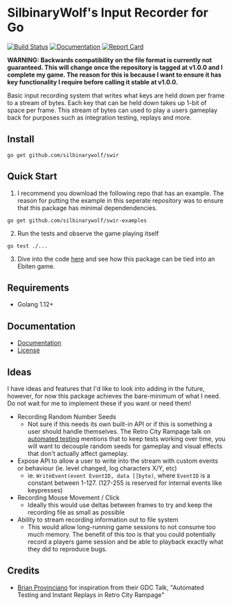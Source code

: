 # SilbinaryWolf's Input Recorder for Go

[![Build Status](https://travis-ci.com/silbinarywolf/swir.svg?branch=master)](https://travis-ci.com/silbinarywolf/swir)
[![Documentation](https://godoc.org/github.com/silbinarywolf/swir?status.svg)](https://godoc.org/github.com/silbinarywolf/swir)
[![Report Card](https://goreportcard.com/badge/github.com/silbinarywolf/swir)](https://goreportcard.com/report/github.com/silbinarywolf/swir)

**WARNING: Backwards compatibility on the file format is currently not guaranteed. This will change once the repository is tagged at v1.0.0 and I complete my game. The reason for this is because I want to ensure it has key functionality I require before calling it stable at v1.0.0.**

Basic input recording system that writes what keys are held down per frame to a stream of bytes. Each key that can be held down takes up 1-bit of space per frame. This stream of bytes can used to play a users gameplay back for purposes such as integration testing, replays and more.

## Install

```
go get github.com/silbinarywolf/swir
```

## Quick Start

1) I recommend you download the following repo that has an example. The reason for putting the example in this seperate repository was to ensure that this package has minimal dependendencies.
```
go get github.com/silbinarywolf/swir-examples
```

2) Run the tests and observe the game playing itself
```
go test ./...
```

3) Dive into the code [here](https://github.com/silbinarywolf/swir-examples) and see how this package can be tied into an Ebiten game.

## Requirements

* Golang 1.12+

## Documentation

* [Documentation](https://godoc.org/github.com/silbinarywolf/swir)
* [License](LICENSE.md)

## Ideas
I have ideas and features that I'd like to look into adding in the future, however, for now this package achieves the bare-minimum of what I need. Do not wait for me to implement these if you want or need them!

- Recording Random Number Seeds
	- Not sure if this needs its own built-in API or if this is something a user should handle themselves. The Retro City Rampage talk on [automated testing](https://www.youtube.com/watch?v=W20t1zCZv8M) mentions that to keep tests working over time, you will want to decouple random seeds for gameplay and visual effects that don't actually affect gameplay. 
- Expose API to allow a user to write into the stream with custom events or behaviour (ie. level changed, log characters X/Y, etc)
	- ie. `WriteEvent(event EventID, data []byte)`, where `EventID` is a constant between 1-127. (127-255 is reserved for internal events like keypresses)
- Recording Mouse Movement / Click
	- Ideally this would use deltas between frames to try and keep the recording file as small as possible
- Ability to stream recording information out to file system
	- This would allow long-running game sessions to not consume too much memory. The benefit of this too is that you could potentially record a players game session and be able to playback exactly what they did to reproduce bugs.

## Credits

* [Brian Provinciano](https://www.youtube.com/watch?v=W20t1zCZv8M) for inspiration from their GDC Talk, "Automated Testing and Instant Replays in Retro City Rampage"
